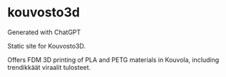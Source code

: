 # kouvosto3d


Generated with ChatGPT

Static site for Kouvosto3D.

Offers FDM 3D printing of PLA and PETG materials in Kouvola, including trendikkäät viraalit tulosteet.

